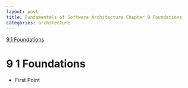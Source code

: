 ```yaml
---
layout: post
title: Fundamentals of Software Architecture Chapter 9 Foundations
categories: architecture
---
```


[9.1 Foundations](#9-1-foundations)

# 9 1 Foundations

* First Point